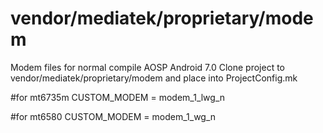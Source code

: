 # vendor/mediatek/proprietary/modem
Modem files for normal compile AOSP Android 7.0
Clone project to vendor/mediatek/proprietary/modem and place into ProjectConfig.mk

#for mt6735m
CUSTOM_MODEM = modem_1_lwg_n

#for mt6580
CUSTOM_MODEM = modem_1_wg_n
